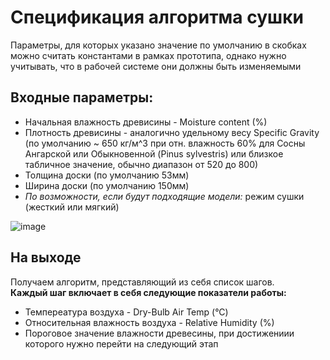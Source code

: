 # Спецификация алгоритма сушки
Параметры, для которых указано значение по умолчанию в скобках можно считать константами в рамках прототипа, однако нужно учитывать, что в рабочей системе они должны быть изменяемыми
## Входные параметры:
* Начальная влажность древисины - Moisture content (%)
* Плотность древисины - аналогично удельному весу Specific Gravity (по умолчанию ~ 650 кг/м^3 при отн. влажность 60% для Сосны Ангарской или Обыкновенной (Pinus sylvestris) или близкое табличное значение, обычно диапазон от 520 до 800)
* Толщина доски (по умолчанию 53мм)
* Ширина доски (по умолчанию 150мм)
* *По возможности, если будут подходящие модели:* режим сушки (жесткий или мягкий)

![image](https://user-images.githubusercontent.com/56847492/145062437-cf467eac-9a97-4f62-9082-9d743afd8503.png)

## На выходе 
Получаем алгоритм, представляющий из себя список шагов. <br>
**Каждый шаг включает в себя следующие показатели работы:**
* Темпереатура воздуха - Dry-Bulb Air Temp (°C)
* Относительная влажность воздуха - Relative Humidity (%)
* Пороговое значение влажности древесины, при достижениии которого нужно перейти на следующий этап
